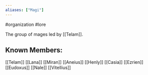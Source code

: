 ```yaml
---
aliases: ["Magi"]
---
```

#organization #lore

The group of mages led by [[Telam]].

## Known Members:
[[Telam]] 
[[Lana]] 
[[Miran]] 
[[Aneius]] 
[[Henly]] 
[[Casia]] 
[[Ezrien]] 
[[Eudoxus]] 
[[Nale]] 
[[Vitellius]] 